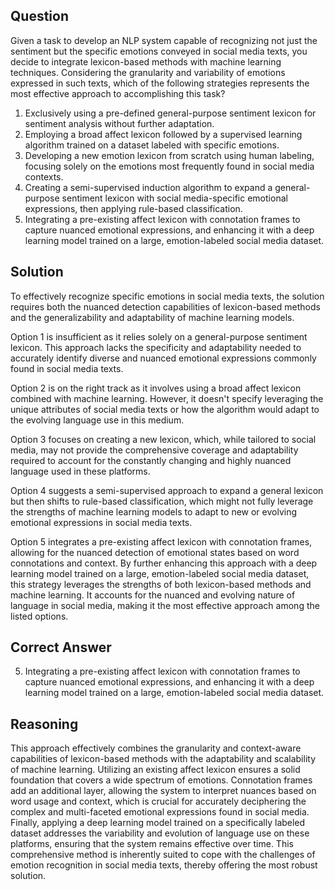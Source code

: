 ## Question
Given a task to develop an NLP system capable of recognizing not just the sentiment but the specific emotions conveyed in social media texts, you decide to integrate lexicon-based methods with machine learning techniques. Considering the granularity and variability of emotions expressed in such texts, which of the following strategies represents the most effective approach to accomplishing this task?

1. Exclusively using a pre-defined general-purpose sentiment lexicon for sentiment analysis without further adaptation.
2. Employing a broad affect lexicon followed by a supervised learning algorithm trained on a dataset labeled with specific emotions.
3. Developing a new emotion lexicon from scratch using human labeling, focusing solely on the emotions most frequently found in social media contexts.
4. Creating a semi-supervised induction algorithm to expand a general-purpose sentiment lexicon with social media-specific emotional expressions, then applying rule-based classification.
5. Integrating a pre-existing affect lexicon with connotation frames to capture nuanced emotional expressions, and enhancing it with a deep learning model trained on a large, emotion-labeled social media dataset.

## Solution
To effectively recognize specific emotions in social media texts, the solution requires both the nuanced detection capabilities of lexicon-based methods and the generalizability and adaptability of machine learning models. 

Option 1 is insufficient as it relies solely on a general-purpose sentiment lexicon. This approach lacks the specificity and adaptability needed to accurately identify diverse and nuanced emotional expressions commonly found in social media texts.

Option 2 is on the right track as it involves using a broad affect lexicon combined with machine learning. However, it doesn't specify leveraging the unique attributes of social media texts or how the algorithm would adapt to the evolving language use in this medium.

Option 3 focuses on creating a new lexicon, which, while tailored to social media, may not provide the comprehensive coverage and adaptability required to account for the constantly changing and highly nuanced language used in these platforms.

Option 4 suggests a semi-supervised approach to expand a general lexicon but then shifts to rule-based classification, which might not fully leverage the strengths of machine learning models to adapt to new or evolving emotional expressions in social media texts.

Option 5 integrates a pre-existing affect lexicon with connotation frames, allowing for the nuanced detection of emotional states based on word connotations and context. By further enhancing this approach with a deep learning model trained on a large, emotion-labeled social media dataset, this strategy leverages the strengths of both lexicon-based methods and machine learning. It accounts for the nuanced and evolving nature of language in social media, making it the most effective approach among the listed options.

## Correct Answer
5. Integrating a pre-existing affect lexicon with connotation frames to capture nuanced emotional expressions, and enhancing it with a deep learning model trained on a large, emotion-labeled social media dataset.

## Reasoning
This approach effectively combines the granularity and context-aware capabilities of lexicon-based methods with the adaptability and scalability of machine learning. Utilizing an existing affect lexicon ensures a solid foundation that covers a wide spectrum of emotions. Connotation frames add an additional layer, allowing the system to interpret nuances based on word usage and context, which is crucial for accurately deciphering the complex and multi-faceted emotional expressions found in social media. Finally, applying a deep learning model trained on a specifically labeled dataset addresses the variability and evolution of language use on these platforms, ensuring that the system remains effective over time. This comprehensive method is inherently suited to cope with the challenges of emotion recognition in social media texts, thereby offering the most robust solution.